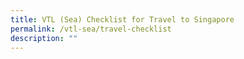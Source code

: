 ```yaml
---
title: VTL (Sea) Checklist for Travel to Singapore
permalink: /vtl-sea/travel-checklist
description: ""
---
```


